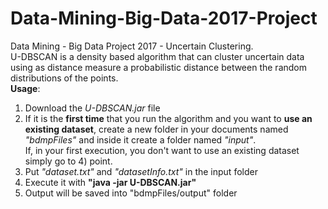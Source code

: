 # Data-Mining-Big-Data-2017-Project
Data Mining - Big Data Project 2017 - Uncertain Clustering.
<br>
U-DBSCAN is a density based algorithm that can cluster uncertain data using as distance measure a probabilistic distance between the random distributions of the points.
<br>
<b>Usage</b>:
1) Download the <i>U-DBSCAN.jar</i> file
2) If it is the <b>first time</b> that you run the algorithm and you want to <b>use an existing dataset</b>, create a new folder in your documents named <i>"bdmpFiles"</i> and inside it create a folder named <i>"input"</i>. <br>
If, in your first execution, you don't want to use an existing dataset simply go to 4) point.
3) Put <i>"dataset.txt"</i> and <i>"datasetInfo.txt"</i> in the input folder
4) Execute it with <b>"java -jar U-DBSCAN.jar"</b>
5) Output will be saved into "bdmpFiles/output" folder
